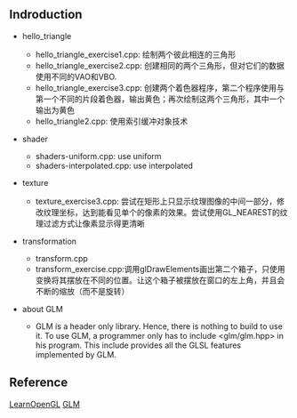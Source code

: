 ## Indroduction

* hello_triangle
  * hello_triangle_exercise1.cpp: 绘制两个彼此相连的三角形
  * hello_triangle_exercise2.cpp: 创建相同的两个三角形，但对它们的数据使用不同的VAO和VBO.
  * hello_triangle_exercise3.cpp: 创建两个着色器程序，第二个程序使用与第一个不同的片段着色器，输出黄色；再次绘制这两个三角形，其中一个输出为黄色
  * hello_triangle2.cpp: 使用索引缓冲对象技术

* shader
  * shaders-uniform.cpp: use uniform
  * shaders-interpolated.cpp: use interpolated

* texture
  * texture_exercise3.cpp: 尝试在矩形上只显示纹理图像的中间一部分，修改纹理坐标，达到能看见单个的像素的效果。尝试使用GL_NEAREST的纹理过滤方式让像素显示得更清晰

* transformation
  * transform.cpp
  * transform_exercise.cpp:调用glDrawElements画出第二个箱子，只使用变换将其摆放在不同的位置。让这个箱子被摆放在窗口的左上角，并且会不断的缩放（而不是旋转）




* about GLM
  * GLM is a header only library. Hence, there is nothing to build to use it. To use GLM, a programmer only  has to  include <glm/glm.hpp> in  his  program.  This include provides all the GLSL features implemented by GLM.

## Reference

[LearnOpenGL](https://learnopengl-cn.readthedocs.io/zh/latest/01%20Getting%20started/04%20Hello%20Triangle/)
[GLM](http://glm.g-truc.net/0.9.5/index.html)